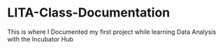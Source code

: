 # LITA-Class-Documentation
This is where I Documented my first project while learning Data Analysis with the Incubator Hub

